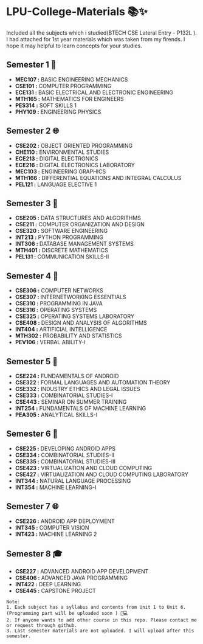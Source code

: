 # LPU-College-Materials 📚✨

Included all the subjects which i studied(BTECH CSE Lateral Entry - P132L ). I had attached for 1st year materials which was taken from my firends. I hope it may helpful to learn concepts for your studies. 

## Semester 1 🌈
- **MEC107 :** BASIC ENGINEERING MECHANICS 
- **CSE101 :** COMPUTER PROGRAMMING
- **ECE131 :** BASIC ELECTRICAL AND ELECTRONIC ENGINEERING
- **MTH165 :** MATHEMATICS FOR ENGINEERS
- **PES314 :** SOFT SKILLS 1
- **PHY109 :** ENGINEERING PHYSICS


## Semester 2 🌐
- **CSE202 :** OBJECT ORIENTED PROGRAMMING
- **CHE110 :** ENVIRONMENTAL STUDIES
- **ECE213 :** DIGITAL ELECTRONICS
- **ECE216 :** DIGITAL ELECTRONICS LABORATORY
- **MEC103 :** ENGINEERING GRAPHICS
- **MTH166 :** DIFFERENTIAL EQUATIONS AND INTEGRAL CALCULUS
- **PEL121 :** LANGUAGE ELECTIVE 1


## Semester 3 🌟
- **CSE205 :** DATA STRUCTURES AND ALGORITHMS
- **CSE211 :** COMPUTER ORGANIZATION AND DESIGN
- **CSE320 :** SOFTWARE ENGINEERING
- **INT213 :** PYTHON PROGRAMMING
- **INT306 :** DATABASE MANAGEMENT SYSTEMS
- **MTH401 :** DISCRETE MATHEMATICS
- **PEL131 :** COMMUNICATION SKILLS-II

## Semester 4 🌈
- **CSE306 :** COMPUTER NETWORKS
- **CSE307 :** INTERNETWORKING ESSENTIALS
- **CSE310 :** PROGRAMMING IN JAVA
- **CSE316 :** OPERATING SYSTEMS
- **CSE325 :** OPERATING SYSTEMS LABORATORY
- **CSE408 :** DESIGN AND ANALYSIS OF ALGORITHMS
- **INT404 :** ARTIFICIAL INTELLIGENCE
- **MTH302 :** PROBABILITY AND STATISTICS
- **PEV106 :** VERBAL ABILITY-I

## Semester 5 🚀
- **CSE224 :** FUNDAMENTALS OF ANDROID
- **CSE322 :** FORMAL LANGUAGES AND AUTOMATION THEORY
- **CSE332 :** INDUSTRY ETHICS AND LEGAL ISSUES
- **CSE333 :** COMBINATORIAL STUDIES-I
- **CSE443 :** SEMINAR ON SUMMER TRAINING
- **INT254 :** FUNDAMENTALS OF MACHINE LEARNING
- **PEA305 :** ANALYTICAL SKILLS-I

## Semester 6 🌟
- **CSE225 :** DEVELOPING ANDROID APPS
- **CSE334 :** COMBINATORIAL STUDIES-II
- **CSE335 :** COMBINATORIAL STUDIES-III
- **CSE423 :** VIRTUALIZATION AND CLOUD COMPUTING
- **CSE427 :** VIRTUALIZATION AND CLOUD COMPUTING LABORATORY
- **INT344 :** NATURAL LANGUAGE PROCESSING
- **INT354 :** MACHINE LEARNING-I


## Semester 7 🌐
- **CSE226 :** ANDROID APP DEPLOYMENT
- **INT345 :** COMPUTER VISION
- **INT423 :** MACHINE LEARNING 2

## Semester 8 🎓 
- **CSE227 :** ADVANCED ANDROID APP DEVELOPMENT
- **CSE406 :** ADVANCED JAVA PROGRAMMING
- **INT422 :** DEEP LEARNING
- **CSE445 :** CAPSTONE PROJECT



```
Note:
1. Each subject has a syllabus and contents from Unit 1 to Unit 6. (Programming part will be uploaded soon ) 📅💻
2. If anyone wants to add other course in this repo. Please contact me or request through github.
3. Last semester materials are not uploaded. I will upload after this semester. 
```
